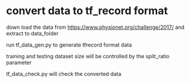 # convert data to tf_record format

down load the data from  https://www.physionet.org/challenge/2017/ and extract to data_folder

run tf_data_gen.py to generate tfrecord format data 

training and testing dataset size will be controlled by the split_ratio parameter

tf_data_check.py will check the converted data